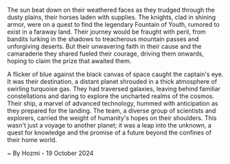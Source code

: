 
The sun beat down on their weathered faces as they trudged through the dusty plains, their horses laden with supplies. The knights, clad in shining armor, were on a quest to find the legendary Fountain of Youth, rumored to exist in a faraway land. Their journey would be fraught with peril, from bandits lurking in the shadows to treacherous mountain passes and unforgiving deserts. But their unwavering faith in their cause and the camaraderie they shared fueled their courage, driving them onwards, hoping to claim the prize that awaited them.

A flicker of blue against the black canvas of space caught the captain's eye. It was their destination, a distant planet shrouded in a thick atmosphere of swirling turquoise gas. They had traversed galaxies, leaving behind familiar constellations and daring to explore the uncharted realms of the cosmos. Their ship, a marvel of advanced technology, hummed with anticipation as they prepared for the landing. The team, a diverse group of scientists and explorers, carried the weight of humanity's hopes on their shoulders. This wasn't just a voyage to another planet; it was a leap into the unknown, a quest for knowledge and the promise of a future beyond the confines of their home world. 

~ By Hozmi - 19 October 2024

